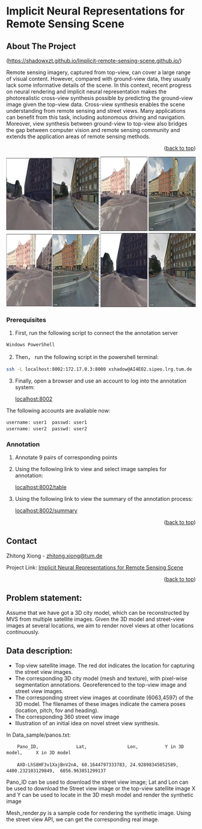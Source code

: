 # Implicit Neural Representations for Remote Sensing Scene

<!-- ABOUT THE PROJECT -->
## About The Project
(https://shadowxzt.github.io/Implicit-remote-sensing-scene.github.io/)

Remote sensing imagery, captured from top-view, can cover a large range of visual content. However, compared with ground-view data, they usually lack some informative details of the scene. In this context, recent progress on neural rendering and implicit neural representation makes the photorealistic cross-view synthesis possible by predicting the ground-view image given the top-view data. Cross-view synthesis enables the scene understanding from remote sensing and street views. Many applications can benefit from this task, including autonomous driving and navigation. Moreover, view synthesis between ground-view to top-view also bridges the gap between computer vision and remote sensing community and extends the application areas of remote sensing methods.

<p align="right">(<a href="#top">back to top</a>)</p>


<div  align="center">    
 <img src="img/samples.png" width = "1200" height = "400" alt="example" align=center />
</div>

### Prerequisites

1. First, run the following script to connect the the annotation server
  ```sh
  Windows PowerShell
  ```
  
2. Then， run the following script in the powershell terminal:
 ```sh
 ssh -L localhost:8002:172.17.0.3:8000 xshadow@AI4EO2.sipeo.lrg.tum.de
 ```
3. Finally, open a browser and use an account to log into the annotation system:
 
   [localhost:8002](http://localhost:8002)
 
  The following accounts are avaliable now:
  ```python
  username: user1  passwd: user1
  username: user2  passwd: user2
  ```
  
### Annotation
1. Annotate 9 pairs of corresponding points
2. Using the following link to view and select image samples for annotation:

   [localhost:8002/table](http://localhost:8000/table)

3. Using the following link to view the summary of the annotation process:

   [localhost:8002/summary](http://localhost:8000/summary)


<p align="right">(<a href="#top">back to top</a>)</p>


<!-- CONTACT -->
## Contact

Zhitong Xiong - zhitong.xiong@tum.de

Project Link: [Implicit Neural Representations for Remote Sensing Scene]([https://github.com/your_username/repo_name](https://shadowxzt.github.io/Implicit-remote-sensing-scene.github.io/))

<p align="right">(<a href="#top">back to top</a>)</p>



## Problem statement:
Assume that we have got a 3D city model, which can be reconstructed by MVS from multiple satellite images. Given the 3D model and street-view images at several locations, we aim to render novel views at other locations continuously.

## Data description:
*	Top view satellite image. The red dot indicates the location for capturing the street view images.
*	The corresponding 3D city model (mesh and texture), with pixel-wise segmentation annotations. Georeferenced to the top-view image and street view images.
*	The corresponding street view images at coordinate (6063,4597) of the 3D model. The filenames of these images indicate the camera poses (location, pitch, fov and heading). 
*	The corresponding 360 street view image
*	Illustration of an initial idea on novel street view synthesis.

In Data_sample/panos.txt:

        Pano_ID,              Lat,               Lon,          Y in 3D model,     X in 3D model
  
        AXD-LhS8HF3v1XajBnV2nA, 60.1644797333783, 24.92898345052589, 4400.232103129849,  6056.963851299137

Pano_ID can be used to download the street view image;
Lat and Lon can be used to download the Street view image or the top-view satellite image
X and Y can be used to locate in the 3D mesh model and render the synthetic image

Mesh_render.py is a sample code for rendering the synthetic image. Using the street view API, we can get the corresponding real image.


